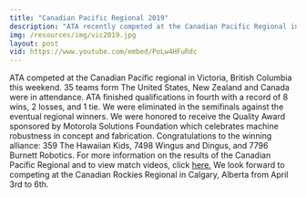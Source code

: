 ```yaml
---
title: "Canadian Pacific Regional 2019"
description: "ATA recently competed at the Canadian Pacific Regional in Victoria, British Columbia where we finished in fourth place."
img: /resources/img/vic2019.jpg
layout: post
vid: https://www.youtube.com/embed/PoLw4HFuRdc
---
```

ATA competed at the Canadian Pacific regional in Victoria, British Columbia this weekend. 35 teams form The United States, New Zealand and Canada were in attendance. ATA finished qualifications in fourth with a record of 8 wins, 2 losses, and 1 tie. We were eliminated in the semifinals against the eventual regional winners. We were honored to receive the Quality Award sponsored by Motorola Solutions Foundation which celebrates machine robustness in concept and fabrication. Congratulations to the winning alliance: 359 The Hawaiian Kids, 7498 Wingus and Dingus, and 7796 Burnett Robotics. For more information on the results of the Canadian Pacific Regional and to view match videos, click [here.](https://www.thebluealliance.com/event/2019bcvi) We look forward to competing at the Canadian Rockies Regional in Calgary, Alberta from April 3rd to 6th.